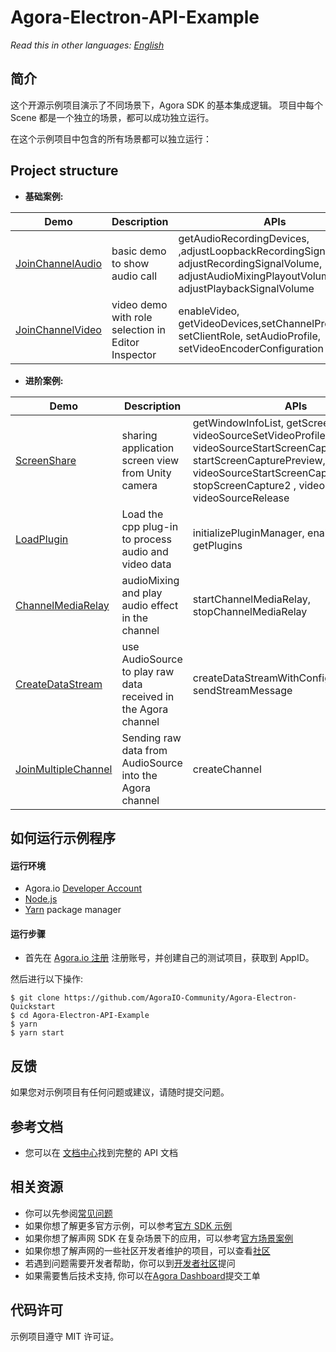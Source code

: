 # Agora-Electron-API-Example

_Read this in other languages: [English](README.md)_

## 简介

这个开源示例项目演示了不同场景下，Agora SDK 的基本集成逻辑。 项目中每个 Scene 都是一个独立的场景，都可以成功独立运行。

在这个示例项目中包含的所有场景都可以独立运行：

## Project structure

- **基础案例:**

| Demo                                                                                                                                                              | Description                                        | APIs                                                                                                                                                    |
| ----------------------------------------------------------------------------------------------------------------------------------------------------------------- | -------------------------------------------------- | ------------------------------------------------------------------------------------------------------------------------------------------------------- |
| [JoinChannelAudio](https://github.com/AgoraIO-Community/Agora-Electron-Quickstart/tree/master/Agora-Electron-API-Example/src/examples/basic/JoinChannelAudio.tsx) | basic demo to show audio call                      | getAudioRecordingDevices, ,adjustLoopbackRecordingSignalVolume, adjustRecordingSignalVolume, adjustAudioMixingPlayoutVolume, adjustPlaybackSignalVolume |
| [JoinChannelVideo](https://github.com/AgoraIO-Community/Agora-Electron-Quickstart/blob/master/Agora-Electron-API-Example/src/examples/basic/JoinChannelVideo.tsx) | video demo with role selection in Editor Inspector | enableVideo, getVideoDevices,setChannelProfile, setClientRole, setAudioProfile, setVideoEncoderConfiguration                                            |

- **进阶案例:**

| Demo                                                                                                                                                                                           | Description                                                    | APIs                                                                                                                                                                                                                                 |
| ---------------------------------------------------------------------------------------------------------------------------------------------------------------------------------------------- | -------------------------------------------------------------- | ------------------------------------------------------------------------------------------------------------------------------------------------------------------------------------------------------------------------------------ |
| [ScreenShare](https://github.com/AgoraIO-Community/Agora-Electron-Quickstart/blob/master/Agora-Electron-API-Example/src/examples/advanced/ScreenShare/ScreenShare.tsx)                         | sharing application screen view from Unity camera              | getWindowInfoList, getScreenInfoList, videoSourceSetVideoProfile, videoSourceStartScreenCaptureByScreen, startScreenCapturePreview, videoSourceStartScreenCaptureByWindow, stopScreenCapture2 , videoSourceLeave, videoSourceRelease |
| [LoadPlugin](https://github.com/AgoraIO-Community/Agora-Electron-Quickstart/blob/master/Agora-Electron-API-Example/src/examples/advanced/LoadPlugin/LoadPlugin.tsx)                                       | Load the cpp plug-in to process audio and video data           | initializePluginManager, enablePlugin, getPlugins                                                                                                                                                                                    |
| [ChannelMediaRelay](https://github.com/AgoraIO-Community/Agora-Electron-Quickstart/blob/master/Agora-Electron-API-Example/src/examples/advanced/ChannelMediaRelay/ChannelMediaRelay.tsx)                         | audioMixing and play audio effect in the channel               | startChannelMediaRelay, stopChannelMediaRelay                                                                                                                                                                                        |
| [CreateDataStream](https://github.com/AgoraIO-Community/Agora-Electron-Quickstart/blob/master/Agora-Electron-API-Example/src/examples/advanced/CreateDataStream/CreateDataStream.tsx)          | use AudioSource to play raw data received in the Agora channel | createDataStreamWithConfig, sendStreamMessage                                                                                                                                                                                        |
| [JoinMultipleChannel](https://github.com/AgoraIO-Community/Agora-Electron-Quickstart/blob/master/Agora-Electron-API-Example/src/examples/advanced/JoinMultipleChannel/JoinMultipleChannel.tsx) | Sending raw data from AudioSource into the Agora channel       | createChannel                                                                                                                                                                                                                        |

## 如何运行示例程序

#### 运行环境

- Agora.io [Developer Account](https://dashboard.agora.io/signin/)
- [Node.js](https://nodejs.org/en/download/)
- [Yarn](https://yarnpkg.com/) package manager

#### 运行步骤

- 首先在 [Agora.io 注册](https://dashboard.agora.io/cn/signup/) 注册账号，并创建自己的测试项目，获取到 AppID。

然后进行以下操作:

```shell
$ git clone https://github.com/AgoraIO-Community/Agora-Electron-Quickstart
$ cd Agora-Electron-API-Example
$ yarn
$ yarn start

```

## 反馈

如果您对示例项目有任何问题或建议，请随时提交问题。

## 参考文档

- 您可以在 [文档中心](https://docs.agora.io/cn/Video/API%20Reference/electron/index.html)找到完整的 API 文档

## 相关资源

- 你可以先参阅[常见问题](https://docs.agora.io/cn/faq)
- 如果你想了解更多官方示例，可以参考[官方 SDK 示例](https://github.com/AgoraIO)
- 如果你想了解声网 SDK 在复杂场景下的应用，可以参考[官方场景案例](https://github.com/AgoraIO-usecase)
- 如果你想了解声网的一些社区开发者维护的项目，可以查看[社区](https://github.com/AgoraIO-Community)
- 若遇到问题需要开发者帮助，你可以到[开发者社区](https://rtcdeveloper.com/)提问
- 如果需要售后技术支持, 你可以在[Agora Dashboard](https://dashboard.agora.io/)提交工单

## 代码许可

示例项目遵守 MIT 许可证。
